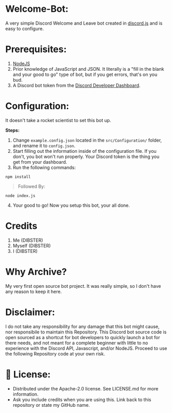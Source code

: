 # Welcome-Bot:
 A very simple Discord Welcome and Leave bot created in [discord.js](https://github.com/discordjs/discord.js) and is easy to configure.

# Prerequisites:
 1. [NodeJS](https://nodejs.org/)
 2. Prior knowledge of JavaScript and JSON. It literally is a "fill in the blank and your good to go" type of bot, but if you get errors, that's on you bud.
 3. A Discord bot token from the [Discord Developer Dashboard](https://discord.com/developers/applications).

# Configuration:
 It doesn't take a rocket scientist to set this bot up.

 **Steps:**
 1. Change `example.config.json` located in the `src/Configuration/` folder, and rename it to `config.json`.
 2. Start filling out the information inside of the configuration file. If you don't, you bot won't run properly. Your Discord token is the thing you get from your dashboard.
 3. Run the following commands:
 ```shell
npm install
```
>Followed By:
```shell
node index.js
```
 4. Your good to go! Now you setup this bot, your all done.

 # Credits
 1. Me (DIBSTER)
 2. Myself (DIBSTER)
 3. I (DIBSTER)

# Why Archive?

My very first open source bot project. It was really simple, so I don't have any reason to keep it here.


# Disclaimer:
I do not take any responsibility for any damage that this bot might cause, nor responsibile to maintain this Repository. This Discord bot source code is open sourced as a shortcut for bot developers to quickly launch a bot for there needs, and not meant for a complete beginner with little to no experience with the Discord API, Javascript, and/or NodeJS. Proceed to use the following Repository code at your own risk.

# 🔐 License:
- Distributed under the Apache-2.0 license. See LICENSE.md for more information.
- Ask you include credits when you are using this. Link back to this repository or state my GitHub name.
